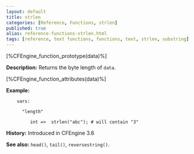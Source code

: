 ```yaml
---
layout: default
title: strlen
categories: [Reference, Functions, strlen]
published: true
alias: reference-functions-strlen.html
tags: [reference, text functions, functions, text, strlen, substring]
---
```


[%CFEngine_function_prototype(data)%]

**Description:** Returns the byte length of `data`.

[%CFEngine_function_attributes(data)%]

**Example:**

```cf3
    vars:

      "length"

         int =>  strlen("abc"); # will contain "3"
```

**History:** Introduced in CFEngine 3.6

**See also:** `head()`, `tail()`, `reversestring()`.
